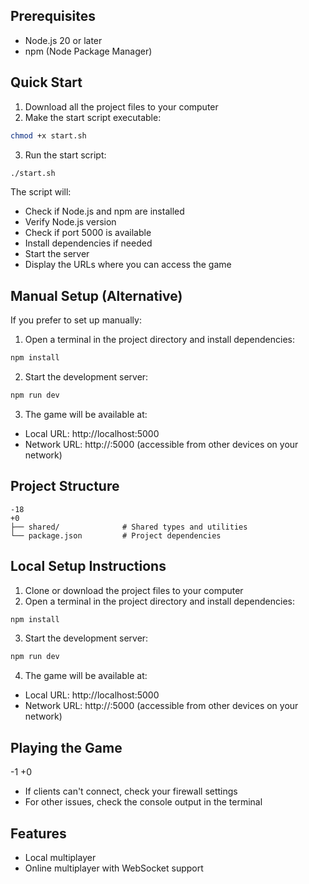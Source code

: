 ## Prerequisites
- Node.js 20 or later
- npm (Node Package Manager)
## Quick Start
1. Download all the project files to your computer
2. Make the start script executable:
```bash
chmod +x start.sh
```
3. Run the start script:
```bash
./start.sh
```
The script will:
- Check if Node.js and npm are installed
- Verify Node.js version
- Check if port 5000 is available
- Install dependencies if needed
- Start the server
- Display the URLs where you can access the game
## Manual Setup (Alternative)
If you prefer to set up manually:
1. Open a terminal in the project directory and install dependencies:
```bash
npm install
```
2. Start the development server:
```bash
npm run dev
```
3. The game will be available at:
- Local URL: http://localhost:5000
- Network URL: http://<your-ip>:5000 (accessible from other devices on your network)
## Project Structure
```
-18
+0
├── shared/              # Shared types and utilities
└── package.json         # Project dependencies
```
## Local Setup Instructions
1. Clone or download the project files to your computer
2. Open a terminal in the project directory and install dependencies:
```bash
npm install
```
3. Start the development server:
```bash
npm run dev
```
4. The game will be available at:
- Local URL: http://localhost:5000
- Network URL: http://<your-ip>:5000 (accessible from other devices on your network)
## Playing the Game
-1
+0
   - If clients can't connect, check your firewall settings
   - For other issues, check the console output in the terminal
## Features
- Local multiplayer
- Online multiplayer with WebSocket support